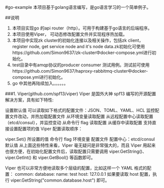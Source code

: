 #go-example
本项目基于golang语言编写，是go语言学习的一个简单例子。

##说明
1. 本项目实现go 的api router（http）。可用于构建基于go语言的后端程序。
2. 本项目使用Viper， 可动态修改配置文件并实现程序热加载。
3. 本项目中实现zk cluster的初始化连接以及相关操作，包括zk client， register node, get service node and it's node data.zk初始化可使用https://github.com/Simon9637/zk-cluster中docker-compose.yml进行初始化。
4. test目录中有amqp协议的producer consumer 测试用例。测试前可使用https://github.com/Simon9637/haproxy-rabbitmq-cluster中docker-compose.yml进行初始化。
5. go 中其他再陆续加入。。。。。。

###1. Viper(github.com/spf13/viper)
Viper 是国外大神 spf13 编写的开源配置解决方案，具有如下特性:

设置默认值
可以读取如下格式的配置文件：JSON、TOML、YAML、HCL
监控配置文件改动，并热加载配置文件
从环境变量读取配置
从远程配置中心读取配置（etcd/consul），并监控变动
从命令行 flag 读取配置
从缓存中读取配置
支持直接设置配置项的值
Viper 配置读取顺序：

viper.Set() 所设置的值
命令行 flag
环境变量
配置文件
配置中心：etcd/consul
默认值
从上面这些特性来看，Viper 毫无疑问是非常强大的，而且 Viper 用起来也很方便，在初始化配置文件后，读取配置只需要调用 viper.GetString()、viper.GetInt() 和 viper.GetBool() 等函数即可。

Viper 也可以非常方便地读取多个层级的配置，比如这样一个 YAML 格式的配置：
common:
  database:
    name: test
    host: 127.0.0.1
如果要读取 host 配置，执行 viper.GetString("common.database.host") 即可。